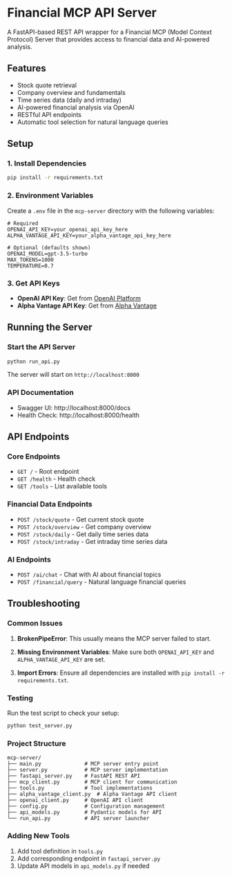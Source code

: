 # Financial MCP API Server

A FastAPI-based REST API wrapper for a Financial MCP (Model Context Protocol) Server that provides access to financial data and AI-powered analysis.

## Features

- Stock quote retrieval
- Company overview and fundamentals
- Time series data (daily and intraday)
- AI-powered financial analysis via OpenAI
- RESTful API endpoints
- Automatic tool selection for natural language queries

## Setup

### 1. Install Dependencies

```bash
pip install -r requirements.txt
```

### 2. Environment Variables

Create a `.env` file in the `mcp-server` directory with the following variables:

```env
# Required
OPENAI_API_KEY=your_openai_api_key_here
ALPHA_VANTAGE_API_KEY=your_alpha_vantage_api_key_here

# Optional (defaults shown)
OPENAI_MODEL=gpt-3.5-turbo
MAX_TOKENS=1000
TEMPERATURE=0.7
```

### 3. Get API Keys

- **OpenAI API Key**: Get from [OpenAI Platform](https://platform.openai.com/api-keys)
- **Alpha Vantage API Key**: Get from [Alpha Vantage](https://www.alphavantage.co/support/#api-key)

## Running the Server

### Start the API Server

```bash
python run_api.py
```

The server will start on `http://localhost:8000`

### API Documentation

- Swagger UI: http://localhost:8000/docs
- Health Check: http://localhost:8000/health

## API Endpoints

### Core Endpoints

- `GET /` - Root endpoint
- `GET /health` - Health check
- `GET /tools` - List available tools

### Financial Data Endpoints

- `POST /stock/quote` - Get current stock quote
- `POST /stock/overview` - Get company overview
- `POST /stock/daily` - Get daily time series data
- `POST /stock/intraday` - Get intraday time series data

### AI Endpoints

- `POST /ai/chat` - Chat with AI about financial topics
- `POST /financial/query` - Natural language financial queries

## Troubleshooting

### Common Issues

1. **BrokenPipeError**: This usually means the MCP server failed to start.

2. **Missing Environment Variables**: Make sure both `OPENAI_API_KEY` and `ALPHA_VANTAGE_API_KEY` are set.

3. **Import Errors**: Ensure all dependencies are installed with `pip install -r requirements.txt`.

### Testing

Run the test script to check your setup:

```bash
python test_server.py
```

### Project Structure

```
mcp-server/
├── main.py              # MCP server entry point
├── server.py            # MCP server implementation
├── fastapi_server.py    # FastAPI REST API
├── mcp_client.py        # MCP client for communication
├── tools.py             # Tool implementations
├── alpha_vantage_client.py  # Alpha Vantage API client
├── openai_client.py     # OpenAI API client
├── config.py            # Configuration management
├── api_models.py        # Pydantic models for API
└── run_api.py           # API server launcher
```

### Adding New Tools

1. Add tool definition in `tools.py`
2. Add corresponding endpoint in `fastapi_server.py`
3. Update API models in `api_models.py` if needed 
